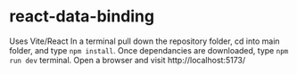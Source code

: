 # react-data-binding

Uses Vite/React
In a terminal pull down the repository folder, cd into main folder, and type `npm install`.
Once dependancies are downloaded, type `npm run dev` terminal.
Open a browser and visit http://localhost:5173/
